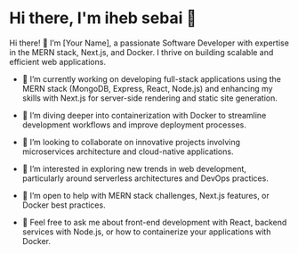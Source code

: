 # Hi there, I'm iheb sebai 👋

Hi there! 👋 I’m [Your Name], a passionate Software Developer with expertise in the MERN stack, Next.js, and Docker. I thrive on building scalable and efficient web applications.

- 🔭 I’m currently working on developing full-stack applications using the MERN stack (MongoDB, Express, React, Node.js) and enhancing my skills with Next.js for server-side rendering and static site generation.
- 🌱 I’m diving deeper into containerization with Docker to streamline development workflows and improve deployment processes.
- 👯 I’m looking to collaborate on innovative projects involving microservices architecture and cloud-native applications.
- 🤔 I’m interested in exploring new trends in web development, particularly around serverless architectures and DevOps practices.

- 🤝 I’m open to help with MERN stack challenges, Next.js features, or Docker best practices.
- 💬 Feel free to ask me about front-end development with React, backend services with Node.js, or how to containerize your applications with Docker.


<!--
**iheb-sebai/iheb-sebai** is a ✨ _special_ ✨ repository because its `README.md` (this file) appears on your GitHub profile.

Here are some ideas to get you started:

- 🔭 I’m currently working on ...
- 🌱 I’m currently learning ...
- 👯 I’m looking to collaborate on ...
- 🤔 I’m looking for help with ...
- 💬 Ask me about ...
- 📫 How to reach me: ...
- 😄 Pronouns: ...
- ⚡ Fun fact: ...
-->
